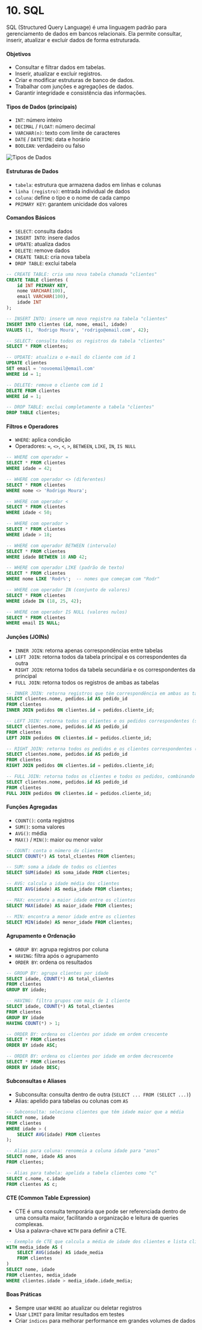 # 10. SQL

SQL (Structured Query Language) é uma linguagem padrão para gerenciamento de dados em bancos relacionais. Ela permite consultar, inserir, atualizar e excluir dados de forma estruturada.

#### Objetivos

- Consultar e filtrar dados em tabelas.  
- Inserir, atualizar e excluir registros.  
- Criar e modificar estruturas de banco de dados.  
- Trabalhar com junções e agregações de dados.  
- Garantir integridade e consistência das informações.

#### Tipos de Dados (principais)
- `INT`: número inteiro  
- `DECIMAL` / `FLOAT`: número decimal  
- `VARCHAR(n)`: texto com limite de caracteres  
- `DATE` / `DATETIME`: data e horário  
- `BOOLEAN`: verdadeiro ou falso  

![Tipos de Dados](image/data_type_sql.png)

#### Estruturas de Dados
- `tabela`: estrutura que armazena dados em linhas e colunas  
- `linha (registro)`: entrada individual de dados  
- `coluna`: define o tipo e o nome de cada campo  
- `PRIMARY KEY`: garantem unicidade dos valores  

#### Comandos Básicos
- `SELECT`: consulta dados  
- `INSERT INTO`: insere dados  
- `UPDATE`: atualiza dados  
- `DELETE`: remove dados  
- `CREATE TABLE`: cria nova tabela  
- `DROP TABLE`: exclui tabela  

```sql
-- CREATE TABLE: cria uma nova tabela chamada "clientes"
CREATE TABLE clientes (
    id INT PRIMARY KEY,
    nome VARCHAR(100),
    email VARCHAR(100),
    idade INT
);

-- INSERT INTO: insere um novo registro na tabela "clientes"
INSERT INTO clientes (id, nome, email, idade)
VALUES (1, 'Rodrigo Moura', 'rodrigo@email.com', 42);

-- SELECT: consulta todos os registros da tabela "clientes"
SELECT * FROM clientes;

-- UPDATE: atualiza o e-mail do cliente com id 1
UPDATE clientes
SET email = 'novoemail@email.com'
WHERE id = 1;

-- DELETE: remove o cliente com id 1
DELETE FROM clientes
WHERE id = 1;

-- DROP TABLE: exclui completamente a tabela "clientes"
DROP TABLE clientes;
```

#### Filtros e Operadores
- `WHERE`: aplica condição  
- Operadores: `=`, `<>`, `<`, `>`, `BETWEEN`, `LIKE`, `IN`, `IS NULL`  

```sql
-- WHERE com operador =
SELECT * FROM clientes
WHERE idade = 42;

-- WHERE com operador <> (diferentes)
SELECT * FROM clientes
WHERE nome <> 'Rodrigo Moura';

-- WHERE com operador <
SELECT * FROM clientes
WHERE idade < 50;

-- WHERE com operador >
SELECT * FROM clientes
WHERE idade > 18;

-- WHERE com operador BETWEEN (intervalo)
SELECT * FROM clientes
WHERE idade BETWEEN 18 AND 42;

-- WHERE com operador LIKE (padrão de texto)
SELECT * FROM clientes
WHERE nome LIKE 'Rodr%';  -- nomes que começam com "Rodr"

-- WHERE com operador IN (conjunto de valores)
SELECT * FROM clientes
WHERE idade IN (18, 25, 42);

-- WHERE com operador IS NULL (valores nulos)
SELECT * FROM clientes
WHERE email IS NULL;
```

#### Junções (JOINs)
- `INNER JOIN`: retorna apenas correspondências entre tabelas  
- `LEFT JOIN`: retorna todos da tabela principal e os correspondentes da outra  
- `RIGHT JOIN`: retorna todos da tabela secundária e os correspondentes da principal  
- `FULL JOIN`: retorna todos os registros de ambas as tabelas  


```sql
-- INNER JOIN: retorna registros que têm correspondência em ambas as tabelas
SELECT clientes.nome, pedidos.id AS pedido_id
FROM clientes
INNER JOIN pedidos ON clientes.id = pedidos.cliente_id;

-- LEFT JOIN: retorna todos os clientes e os pedidos correspondentes (se existirem)
SELECT clientes.nome, pedidos.id AS pedido_id
FROM clientes
LEFT JOIN pedidos ON clientes.id = pedidos.cliente_id;

-- RIGHT JOIN: retorna todos os pedidos e os clientes correspondentes (se existirem)
SELECT clientes.nome, pedidos.id AS pedido_id
FROM clientes
RIGHT JOIN pedidos ON clientes.id = pedidos.cliente_id;

-- FULL JOIN: retorna todos os clientes e todos os pedidos, combinando quando possível
SELECT clientes.nome, pedidos.id AS pedido_id
FROM clientes
FULL JOIN pedidos ON clientes.id = pedidos.cliente_id;
```

#### Funções Agregadas
- `COUNT()`: conta registros  
- `SUM()`: soma valores  
- `AVG()`: média  
- `MAX()` / `MIN()`: maior ou menor valor  


```sql
-- COUNT: conta o número de clientes
SELECT COUNT(*) AS total_clientes FROM clientes;

-- SUM: soma a idade de todos os clientes
SELECT SUM(idade) AS soma_idade FROM clientes;

-- AVG: calcula a idade média dos clientes
SELECT AVG(idade) AS media_idade FROM clientes;

-- MAX: encontra a maior idade entre os clientes
SELECT MAX(idade) AS maior_idade FROM clientes;

-- MIN: encontra a menor idade entre os clientes
SELECT MIN(idade) AS menor_idade FROM clientes;
```

#### Agrupamento e Ordenação
- `GROUP BY`: agrupa registros por coluna  
- `HAVING`: filtra após o agrupamento  
- `ORDER BY`: ordena os resultados  

```sql
-- GROUP BY: agrupa clientes por idade
SELECT idade, COUNT(*) AS total_clientes
FROM clientes
GROUP BY idade;

-- HAVING: filtra grupos com mais de 1 cliente
SELECT idade, COUNT(*) AS total_clientes
FROM clientes
GROUP BY idade
HAVING COUNT(*) > 1;

-- ORDER BY: ordena os clientes por idade em ordem crescente
SELECT * FROM clientes
ORDER BY idade ASC;

-- ORDER BY: ordena os clientes por idade em ordem decrescente
SELECT * FROM clientes
ORDER BY idade DESC;
```

#### Subconsultas e Aliases
- Subconsulta: consulta dentro de outra (`SELECT ... FROM (SELECT ...)`)  
- Alias: apelido para tabelas ou colunas com `AS`  

```sql
-- Subconsulta: seleciona clientes que têm idade maior que a média
SELECT nome, idade
FROM clientes
WHERE idade > (
    SELECT AVG(idade) FROM clientes
);

-- Alias para coluna: renomeia a coluna idade para "anos"
SELECT nome, idade AS anos
FROM clientes;

-- Alias para tabela: apelida a tabela clientes como "c"
SELECT c.nome, c.idade
FROM clientes AS c;
```

#### CTE (Common Table Expression)

- CTE é uma consulta temporária que pode ser referenciada dentro de uma consulta maior, facilitando a organização e leitura de queries complexas.  
- Usa a palavra-chave `WITH` para definir a CTE.

```sql
-- Exemplo de CTE que calcula a média de idade dos clientes e lista clientes acima da média
WITH media_idade AS (
    SELECT AVG(idade) AS idade_media
    FROM clientes
)
SELECT nome, idade
FROM clientes, media_idade
WHERE clientes.idade > media_idade.idade_media;
```

#### Boas Práticas
- Sempre usar `WHERE` ao atualizar ou deletar registros  
- Usar `LIMIT` para limitar resultados em testes  
- Criar `índices` para melhorar performance em grandes volumes de dados  
